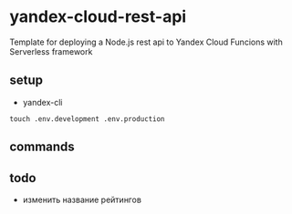 # yandex-cloud-rest-api

Template for deploying a Node.js rest api to Yandex Cloud Funcions with Serverless framework

## setup

- yandex-cli

```
touch .env.development .env.production
```

## commands

## todo

- изменить название рейтингов
